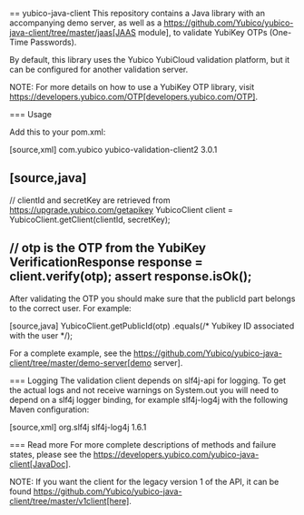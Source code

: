 == yubico-java-client
This repository contains a Java library with an accompanying demo server, as well as a 
https://github.com/Yubico/yubico-java-client/tree/master/jaas[JAAS module],
to validate YubiKey OTPs (One-Time Passwords).

By default, this library uses the Yubico YubiCloud validation platform,
but it can be configured for another validation server.

NOTE: For more details on how to use a YubiKey OTP library, visit
https://developers.yubico.com/OTP[developers.yubico.com/OTP].

=== Usage

Add this to your pom.xml:

[source,xml]
 <dependency>
   <groupId>com.yubico</groupId>
   <artifactId>yubico-validation-client2</artifactId>
   <version>3.0.1</version>
 </dependency>

[source,java]
----
// clientId and secretKey are retrieved from https://upgrade.yubico.com/getapikey
YubicoClient client = YubicoClient.getClient(clientId, secretKey);

// otp is the OTP from the YubiKey
VerificationResponse response = client.verify(otp);
assert response.isOk();
----

After validating the OTP you should make sure that the publicId part belongs to
the correct user. For example:

[source,java]
YubicoClient.getPublicId(otp)
    .equals(/* Yubikey ID associated with the user */);

For a complete example, see the https://github.com/Yubico/yubico-java-client/tree/master/demo-server[demo server].

=== Logging
The validation client depends on slf4j-api for logging. To get the actual logs
and not receive warnings on System.out you will need to depend on a slf4j logger
binding, for example slf4j-log4j with the following Maven configuration:

[source,xml]
 <dependency>
  <groupId>org.slf4j</groupId>
  <artifactId>slf4j-log4j</artifactId>
  <version>1.6.1</version>
 </dependency>

=== Read more
For more complete descriptions of methods and failure states, please see
the https://developers.yubico.com/yubico-java-client[JavaDoc].

NOTE: If you want the client for the legacy version 1 of the API, it can be found https://github.com/Yubico/yubico-java-client/tree/master/v1client[here].
